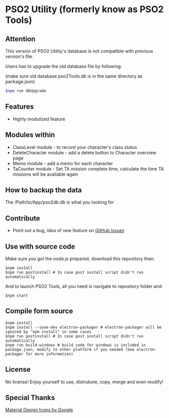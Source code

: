# PSO2 Utility (formerly know as PSO2 Tools)

## Attention
This version of PSO2 Utility's database is not compatible with previous version's file.

Users has to upgrade the old database file by following:

(make sure old database pso2Tools.db is in the same directory as package.json)
```bash
$npm run dbUpgrade
```

## Features
- Highly modulized feature

## Modules within
- ClassLevel module - to record your character's class status
- DeleteCharacter module - add a delete button to Character overview page
- Memo module - add a memo for each character
- TaCounter module - Set TA mission complete time, calculate the time TA missions will be available again

## How to backup the data
The /Path/to/App/pso2db.db is what you looking for

## Contribute
- Point out a bug, idea of new feature on [GitHub Issues](https://github.com/jacky9813/pso2Tools/issues)

## Use with source code
Make sure you got the node.js prepared, download this repository then:
```shell
$npm install
$npm run postinstall # In case post install script didn't run automatically
```

And to launch PSO2 Tools, all you need is navigate to repository folder and:
```shell
$npm start
```

## Compile form source
```shell
$npm install
$npm install --save-dev electron-packager # electron-packager will be ignored by "npm install" in some cases
$npm run postinstall # In case post install script didn't run automatically
$npm run build-windows # build code for windows is included in package.json, modify to other platform if you needed (See electron-packager for more information)
```

## License
No license! Enjoy yourself to use, distrubute, copy, merge and even modify!

## Special Thanks
[Material Design Icons by Google](https://github.com/google/material-design-icons)